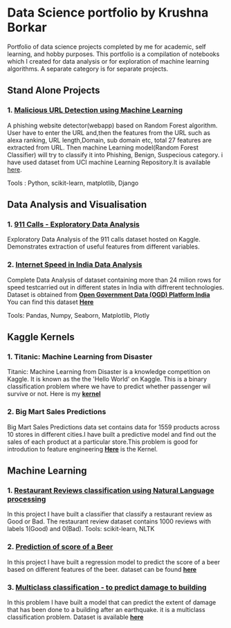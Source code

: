 # Data Science portfolio by Krushna Borkar
Portfolio of data science projects completed by me for academic, self learning, and hobby purposes.
This portfolio is a compilation of notebooks which I created for data analysis or for exploration of machine learning algorithms. A separate category is for separate projects.

## Stand Alone Projects

### 1. __[Malicious URL Detection using Machine Learning](https://github.com/kvborkar100/Data_Science_Portfolio/tree/master/test%20-%20urldetect)__
A phishing website detector(webapp) based on Random Forest algorithm. User have to enter the URL and,then the features from the URL such as alexa ranking, URL length,Domain, sub domain etc, total 27 features are extracted from URL. Then machine Learning model(Random Forest Classifier) will try to classify it into Phishing, Benign, Suspecious category. i have used dataset from UCI machine Learning Repository.It is available [here](https://archive.ics.uci.edu/ml/datasets/phishing+websites).

Tools : Python, scikit-learn, matplotlib, Django

## Data Analysis and Visualisation

### 1. __[911 Calls - Exploratory Data Analysis](https://github.com/kvborkar100/Data_Science_Portfolio/blob/master/911%20Calls%20EDA%20.ipynb)__
Exploratory Data Analysis of the 911 calls dataset hosted on Kaggle. Demonstrates extraction of useful features from different variables.

### 2. __[Internet Speed in India Data Analysis](https://github.com/kvborkar100/Data_Science_Portfolio/blob/master/Internet%20Speed%20in%20India%20-%20EDA%20final.ipynb)__
Complete Data Analysis of dataset containing more than 24 milion rows for speed testcarried out in different states in India with diffrerent technologies. Dataset is obtained from __[Open Government Data (OGD) Platform India](https://data.gov.in/)__<br>
You can find this dataset __[Here](https://data.gov.in/catalog/myspeed-crowdsourced-mobile-data-speeds)__

Tools: Pandas, Numpy, Seaborn, Matplotlib, Plotly

## Kaggle Kernels

### 1. Titanic: Machine Learning from Disaster
Titanic: Machine Learning from Disaster is a knowledge competition on Kaggle. It is known as the the 'Hello World' on Kaggle. This is a binary classification problem where we have to predict whether passenger wil survive or not. Here is my __[kernel](https://www.kaggle.com/kvborkar100/titanic-survival-prediction)__

### 2. Big Mart Sales Predictions
Big Mart Sales Predictions data set contains data for 1559 products across 10 stores in different cities.I have built a predictive model and find out the sales of each product at a particular store.This problem is good for introdution to feature engineering __[Here](https://www.kaggle.com/kvborkar100/big-mart-sales-prediction)__ is the Kernel.

## Machine Learning

### 1. __[Restaurant Reviews classification using Natural Language processing](https://github.com/kvborkar100/Data_Science_Portfolio/blob/master/Restaurant%20Reviews%20classification%20using%20NLP.ipynb)__
In this project I have built a classifier that classify a restaurant review as Good or Bad. The restaurant review dataset contains 1000 reviews with labels 1(Good) and 0(Bad).
Tools: scikit-learn, NLTK

### 2. __[Prediction of score of a Beer](https://github.com/kvborkar100/Data_Science_Portfolio/blob/master/How%20to%20choose%20perfect%20Beer.ipynb)__
In this project I have built a regression model to predict the score of a beer based on different features of the beer. dataset can be found __[here](https://www.machinehack.com/course/how-to-choose-the-perfect-beer/)__

### 3. __[Multiclass classification - to predict damage to building](https://github.com/kvborkar100/Data_Science_Portfolio/blob/master/Predict%20Damage%20to%20building.ipynb)__
In this problem I have built a model that can predict the extent of damage that has been done to a building after an earthquake. it is a multiclass classification problem. Dataset is available __[here](https://www.hackerearth.com/challenge/competitive/machine-learning-challenge-6-1/machine-learning/predict-the-energy-used-612632a9-3f496e7f/)__

